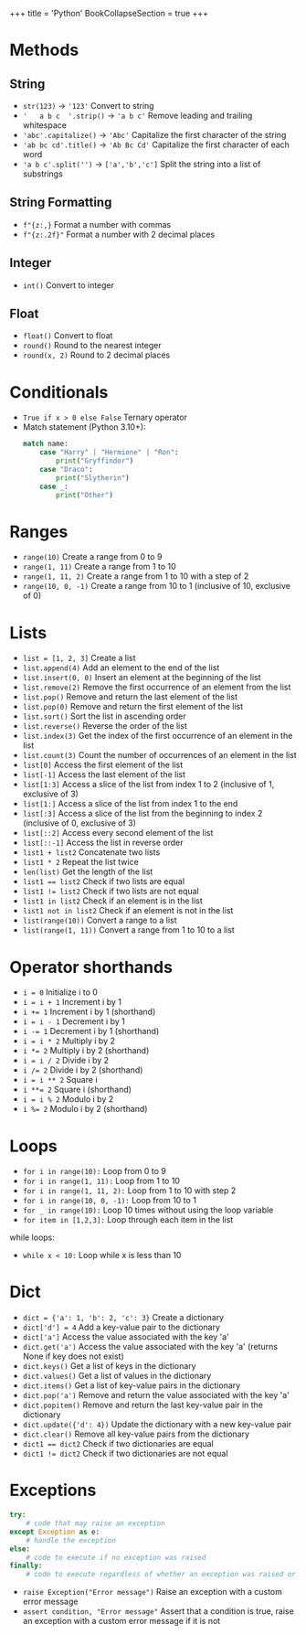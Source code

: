 +++
title = 'Python'
BookCollapseSection = true
+++

# Methods
## String

- `str(123)` -> `'123'` Convert to string
- `'   a b c  '.strip()` -> `'a b c'` Remove leading and trailing whitespace
- `'abc'.capitalize()` -> `'Abc'` Capitalize the first character of the string
- `'ab bc cd'.title()` -> `'Ab Bc Cd'` Capitalize the first character of each word
- `'a b c'.split('')` -> `['a','b','c']` Split the string into a list of substrings

## String Formatting


- `f"{z:,}` Format a number with commas
- `f"{z:.2f}"` Format a number with 2 decimal places


## Integer

- `int()` Convert to integer

## Float

- `float()` Convert to float
- `round()` Round to the nearest integer
- `round(x, 2)` Round to 2 decimal places

# Conditionals

- `True if x > 0 else False` Ternary operator
- Match statement (Python 3.10+):
    ```python
    match name:
        case "Harry" | "Hermione" | "Ron":
            print("Gryffindor")
        case "Draco":
            print("Slytherin")
        case _:
            print("Other")
    ```
# Ranges
- `range(10)` Create a range from 0 to 9
- `range(1, 11)` Create a range from 1 to 10
- `range(1, 11, 2)` Create a range from 1 to 10 with a step of 2
- `range(10, 0, -1)` Create a range from 10 to 1 (inclusive of 10, exclusive of 0)
  
# Lists
- `list = [1, 2, 3]` Create a list
- `list.append(4)` Add an element to the end of the list
- `list.insert(0, 0)` Insert an element at the beginning of the list
- `list.remove(2)` Remove the first occurrence of an element from the list
- `list.pop()` Remove and return the last element of the list
- `list.pop(0)` Remove and return the first element of the list
- `list.sort()` Sort the list in ascending order
- `list.reverse()` Reverse the order of the list
- `list.index(3)` Get the index of the first occurrence of an element in the list
- `list.count(3)` Count the number of occurrences of an element in the list
- `list[0]` Access the first element of the list
- `list[-1]` Access the last element of the list
- `list[1:3]` Access a slice of the list from index 1 to 2 (inclusive of 1, exclusive of 3)
- `list[1:]` Access a slice of the list from index 1 to the end
- `list[:3]` Access a slice of the list from the beginning to index 2 (inclusive of 0, exclusive of 3)
- `list[::2]` Access every second element of the list
- `list[::-1]` Access the list in reverse order
- `list1 + list2` Concatenate two lists
- `list1 * 2` Repeat the list twice
- `len(list)` Get the length of the list
- `list1 == list2` Check if two lists are equal
- `list1 != list2` Check if two lists are not equal
- `list1 in list2` Check if an element is in the list
- `list1 not in list2` Check if an element is not in the list
- `list(range(10))` Convert a range to a list
- `list(range(1, 11))` Convert a range from 1 to 10 to a list

# Operator shorthands
- `i = 0`  Initialize i to 0
- `i = i + 1`  Increment i by 1
- `i += 1`  Increment i by 1 (shorthand)
- `i = i - 1`  Decrement i by 1
- `i -= 1`  Decrement i by 1 (shorthand)
- `i = i * 2`  Multiply i by 2
- `i *= 2`  Multiply i by 2 (shorthand)
- `i = i / 2`  Divide i by 2
- `i /= 2`  Divide i by 2 (shorthand)
- `i = i ** 2`  Square i
- `i **= 2`  Square i (shorthand)
- `i = i % 2`  Modulo i by 2
- `i %= 2`  Modulo i by 2 (shorthand)

# Loops
- `for i in range(10):` Loop from 0 to 9
- `for i in range(1, 11):` Loop from 1 to 10
- `for i in range(1, 11, 2):` Loop from 1 to 10 with step 2
- `for i in range(10, 0, -1):` Loop from 10 to 1
- `for _ in range(10):` Loop 10 times without using the loop variable
- `for item in [1,2,3]:` Loop through each item in the list

while loops:
- `while x < 10:` Loop while x is less than 10

# Dict
- `dict = {'a': 1, 'b': 2, 'c': 3}` Create a dictionary
- `dict['d'] = 4` Add a key-value pair to the dictionary
- `dict['a']` Access the value associated with the key 'a'
- `dict.get('a')` Access the value associated with the key 'a' (returns None if key does not exist)
- `dict.keys()` Get a list of keys in the dictionary
- `dict.values()` Get a list of values in the dictionary
- `dict.items()` Get a list of key-value pairs in the dictionary
- `dict.pop('a')` Remove and return the value associated with the key 'a'
- `dict.popitem()` Remove and return the last key-value pair in the dictionary
- `dict.update({'d': 4})` Update the dictionary with a new key-value pair
- `dict.clear()` Remove all key-value pairs from the dictionary
- `dict1 == dict2` Check if two dictionaries are equal
- `dict1 != dict2` Check if two dictionaries are not equal 

# Exceptions
```python
try:
    # code that may raise an exception
except Exception as e:
    # handle the exception
else:
    # code to execute if no exception was raised
finally:
    # code to execute regardless of whether an exception was raised or not
```
- `raise Exception("Error message")` Raise an exception with a custom error message
- `assert condition, "Error message"` Assert that a condition is true, raise an exception with a custom error message if it is not
